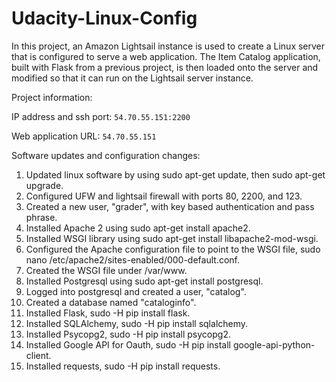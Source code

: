 # Udacity-Linux-Config
In this project, an Amazon Lightsail instance is used to create a Linux server that is configured to serve a web application.  The Item Catalog application, built with Flask from a previous project, is then loaded onto the server and modified so that it can run on the Lightsail server instance.

Project information:

IP address and ssh port: `54.70.55.151:2200`

Web application URL: `54.70.55.151`

Software updates and configuration changes:
1. Updated linux software by using sudo apt-get update, then sudo apt-get upgrade.
2. Configured UFW and lightsail firewall with ports 80, 2200, and 123.
3. Created a new user, "grader", with key based authentication and pass phrase.
4. Installed Apache 2 using sudo apt-get install apache2.
5. Installed WSGI library using sudo apt-get install libapache2-mod-wsgi.
6. Configured the Apache configuration file to point to the WSGI file, sudo nano /etc/apache2/sites-enabled/000-default.conf.
7. Created the WSGI file under /var/www. 
8. Installed Postgresql using sudo apt-get install postgresql.
9. Logged into postgresql and created a user, "catalog".
10. Created a database named "cataloginfo".
11. Installed Flask, sudo -H pip install flask.
12. Installed SQLAlchemy, sudo -H pip install sqlalchemy.
13. Installed Psycopg2, sudo -H pip install psycopg2.
14. Installed Google API for Oauth, sudo -H pip install google-api-python-client.
15. Installed requests, sudo -H pip install requests.
